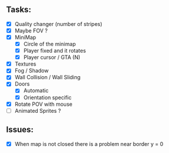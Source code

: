 ## Tasks:

- [x] Quality changer (number of stripes) 
- [x] Maybe FOV ?
- [x] MiniMap
	- [x] Circle of the minimap
	- [x] Player fixed and it rotates
	- [x] Player cursor / GTA (N)
- [x] Textures
- [x] Fog / Shadow
- [x] Wall Collision / Wall Sliding
- [x] Doors
	- [x] Automatic
	- [x] Orientation specific
- [x] Rotate POV with mouse
- [ ] Animated Sprites ?

## Issues:

- [x] When map is not closed there is a problem near border y = 0
